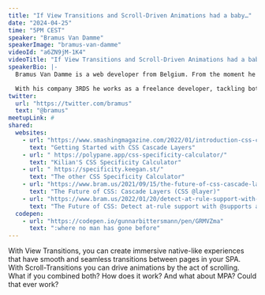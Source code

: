 ```yaml
---
title: "If View Transitions and Scroll-Driven Animations had a baby…"
date: "2024-04-25"
time: "5PM CEST"
speaker: "Bramus Van Damme"
speakerImage: "bramus-van-damme"
videoId: "a6ZN9jM-1K4"
videoTitle: "If View Transitions and Scroll-Driven Animations had a baby…"
speakerBio: |-
  Bramus Van Damme is a web developer from Belgium. From the moment he discovered view-source at the age of 14 (way back in 1997), he fell in love with the web and has been tinkering with it ever since.

  With his company 3RDS he works as a freelance developer, tackling both the frontend (HTML, CSS, JS) and the backend (PHP, MySQL). His current focus is on JavaScript, React and React Native yet his love for CSS will never fade.
twitter:
  url: "https://twitter.com/bramus"
  text: "@bramus"
meetupLink: #
shared:
  websites:
    - url: "https://www.smashingmagazine.com/2022/01/introduction-css-cascade-layers/#combining-cascade-layers-and-preprocessor-includes"
      text: "Getting Started with CSS Cascade Layers"
    - url: " https://polypane.app/css-specificity-calculator/"
      text: "Kilian'S CSS Specificity Calculator"
    - url: " https://specificity.keegan.st/"
      text: "The other CSS Specificity Calculator"
    - url: "https://www.bram.us/2021/09/15/the-future-of-css-cascade-layers-css-at-layer/"
      text: "The Future of CSS: Cascade Layers (CSS @layer)"
    - url: "https://www.bram.us/2022/01/20/detect-at-rule-support-with-the-at-rule-function/"
      text: "The Future of CSS: Detect at-rule support with @supports at-rule(@keyword)"
  codepen:
    - url: "https://codepen.io/gunnarbittersmann/pen/GRMVZma"
      text: ":where no man has gone before"
---
```


With View Transitions, you can create immersive native-like experiences that have smooth and seamless transitions between pages in your SPA. With Scroll-Transitions you can drive animations by the act of scrolling. What if you combined both? How does it work? And what about MPA? Could that ever work?
